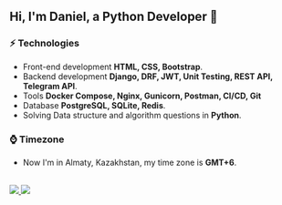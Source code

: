 ## Hi, I'm Daniel, a Python Developer 🚀 
### ⚡ Technologies

- Front-end development **HTML, CSS, Bootstrap**.
- Backend development **Django, DRF, JWT, Unit Testing, REST API, Telegram API**.
- Tools **Docker Compose, Nginx, Gunicorn, Postman, CI/CD, Git**
- Database **PostgreSQL, SQLite, Redis**.
- Solving Data structure and algorithm questions in **Python**.

### ⌚️ Timezone
- Now I'm in Almaty, Kazakhstan, my time zone is **GMT+6**.
  
<br>
<div id="footer" align="left">
<a href="https://www.linkedin.com/in/dan-petrov/">
<img src="https://img.shields.io/badge/-dan_petrov-blue?style=flat-square&logo=Linkedin&logoColor=white&link=https://www.linkedin.com/in/dan-petrov/">
</a>
<a href="https://t.me/trauor">
<img src="https://img.shields.io/badge/trauor-telegram?style=flat-square&logo=Telegram&logoColor=white&labelColor=blue&color=blue&link=https%3A%2F%2Ft.me%2Ftrauor">
</div>

[//]: # (<br>)

[//]: # (<div id="header" align="left">)

[//]: # (<img src="https://media.giphy.com/media/v1.Y2lkPTc5MGI3NjExdHIyN241NWlzZmFoM3V3OXdjenoza3hlaW4xMGVxOTMxaTh5MGl1ZiZlcD12MV9pbnRlcm5hbF9naWZfYnlfaWQmY3Q9Zw/tNB5bIu3E5Z0EYEMP5/giphy.gif" width="400"/>&#41;)

[//]: # (</div>)
